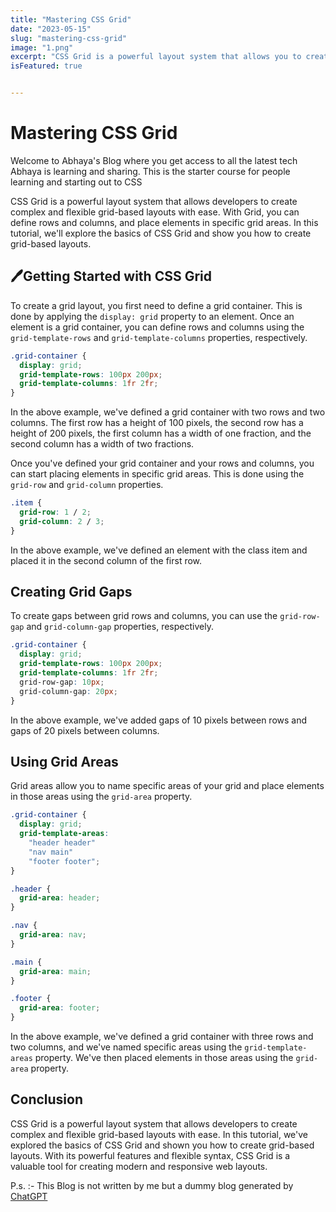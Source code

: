 ```yaml
---
title: "Mastering CSS Grid"
date: "2023-05-15"
slug: "mastering-css-grid"
image: "1.png"
excerpt: "CSS Grid is a powerful layout system that allows you to create complex, responsive layouts with ease."
isFeatured: true


---
```


# Mastering CSS Grid

Welcome to Abhaya's Blog where you get access to all the latest tech Abhaya is learning and sharing. This is the starter course for people learning and starting out to CSS

CSS Grid is a powerful layout system that allows developers to create complex and flexible grid-based layouts with ease. With Grid, you can define rows and columns, and place elements in specific grid areas. In this tutorial, we'll explore the basics of CSS Grid and show you how to create grid-based layouts.

## 🖊️Getting Started with CSS Grid

To create a grid layout, you first need to define a grid container. This is done by applying the `display: grid` property to an element. Once an element is a grid container, you can define rows and columns using the `grid-template-rows` and `grid-template-columns` properties, respectively.

```css
.grid-container {
  display: grid;
  grid-template-rows: 100px 200px;
  grid-template-columns: 1fr 2fr;
}
```

In the above example, we've defined a grid container with two rows and two columns. The first row has a height of 100 pixels, the second row has a height of 200 pixels, the first column has a width of one fraction, and the second column has a width of two fractions.

Once you've defined your grid container and your rows and columns, you can start placing elements in specific grid areas. This is done using the `grid-row` and `grid-column` properties.

```css
.item {
  grid-row: 1 / 2;
  grid-column: 2 / 3;
}
```
In the above example, we've defined an element with the class item and placed it in the second column of the first row.

## Creating Grid Gaps

To create gaps between grid rows and columns, you can use the `grid-row-gap` and `grid-column-gap` properties, respectively.

```css 
.grid-container {
  display: grid;
  grid-template-rows: 100px 200px;
  grid-template-columns: 1fr 2fr;
  grid-row-gap: 10px;
  grid-column-gap: 20px;
}
```

In the above example, we've added gaps of 10 pixels between rows and gaps of 20 pixels between columns.

## Using Grid Areas

Grid areas allow you to name specific areas of your grid and place elements in those areas using the `grid-area` property.

```css
.grid-container {
  display: grid;
  grid-template-areas:
    "header header"
    "nav main"
    "footer footer";
}

.header {
  grid-area: header;
}

.nav {
  grid-area: nav;
}

.main {
  grid-area: main;
}

.footer {
  grid-area: footer;
}
```
In the above example, we've defined a grid container with three rows and two columns, and we've named specific areas using the `grid-template-areas` property. We've then placed elements in those areas using the `grid-area` property.

## Conclusion

CSS Grid is a powerful layout system that allows developers to create complex and flexible grid-based layouts with ease. In this tutorial, we've explored the basics of CSS Grid and shown you how to create grid-based layouts. With its powerful features and flexible syntax, CSS Grid is a valuable tool for creating modern and responsive web layouts.

P.s. :- This Blog is not written by me but a dummy blog generated by [ChatGPT](https://chat.openai.com/)